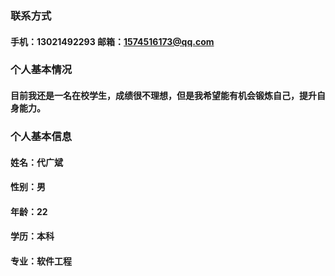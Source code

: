 ### 联系方式
#### 手机：13021492293 邮箱：1574516173@qq.com
### 个人基本情况
#### 目前我还是一名在校学生，成绩很不理想，但是我希望能有机会锻炼自己，提升自身能力。
### 个人基本信息
#### 姓名：代广斌
#### 性别：男
#### 年龄：22
#### 学历：本科
#### 专业：软件工程
